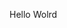 Hello Wolrd
























































































































































































































































































































































































































































































































































































































































































































































































































































































































































































































































































































































































































































































































































































































































































































































































































































































































































































































































































































































































































































































































































































































































































































































































































































































































































































































































































































